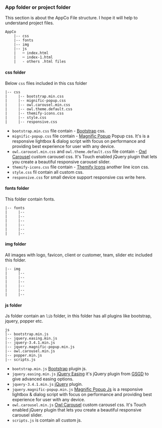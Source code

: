 ### App folder or project folder

This section is about the AppCo File structure. I hope it will help to understand project files.

```text
AppCo
    |-- css
    |-- fonts
    |-- img
    |-- js
    |   ─ index.html
    |   ─ index-1.html
    |   - others .html files
```
#### css folder

Below `css` files included in this css folder

```text
|-- css
|     |-- bootstrap.min.css
|     |-- mignific-popup.css
|     |-- owl.carousel.min.css
|     |-- owl.theme.default.css
|     |-- themify-icons.css
|     |-- style.css
|     |-- responsive.css
``` 


* `bootstrap.min.css` file contain - [Bootstrap](https://getbootstrap.com/) css.
* `mignific-popup.css` file contain - [Magnific Popup](https://dimsemenov.com/plugins/magnific-popup/) Popup css. It's is a responsive lightbox & dialog script with focus on performance and providing best experience for user with any device.
* `owl.carousel.min.css` and `owl.theme.default.css` file contain - [Owl Carousel](https://owlcarousel2.github.io/OwlCarousel2/) custom carousel css. It's Touch enabled jQuery plugin that lets you create a beautiful responsive carousel slider.
* `themify-icons.css` file contain - [Themify Icons](https://themify.me/themify-icons) another line icon css.
* `style.css` fil contain all custom css.
* `responsive.css` for small device support responsive css write here.


#### fonts folder

This folder contain fonts.

```text
|-- fonts
|     |-- 
|     |-- 
|     |-- 
|     |-- 
|     |-- 
|     |-- 
```



#### img folder
All images with logo, favicon, client or customer, team, slider etc included this folder.
```text
|-- img
|     |-- 
|     |-- 
|     |-- 
|     |-- 
|     |-- 
|     |-- 
```


#### js folder
Js folder contain an `lib` folder, in this folder has all plugins like bootstrap, jquery, popper etc.
```text
js
|-- bootstrap.min.js
|-- jquery.easing.min.js
|-- jquery-3.4.1.min.js
|-- jquery.magnific-popup.min.js
|-- owl.carousel.min.js
|-- popper.min.js
|-- scripts.js

```
* `bootstrap.min.js` [Bootstrap](https://getbootstrap.com/) plugin js.
* `jquery.easing.min.js` [jQuery Easing](http://gsgd.co.uk/sandbox/jquery/easing/) it's jQuery plugin from [GSGD](http://gsgd.co.uk/) to give advanced easing options.
* `jquery-3.4.1.min.js` [jQuery](https://jquery.com/) plugin.
* `jquery.magnific-popup.min.js` [Magnific Popup Js](https://dimsemenov.com/plugins/magnific-popup/) is a responsive lightbox & dialog script with focus on performance and providing best experience for user with any device.
* `owl.carousel.min.js` [Owl Carousel](https://owlcarousel2.github.io/OwlCarousel2/) custom carousel css. It's Touch enabled jQuery plugin that lets you create a beautiful responsive carousel slider.
* `scripts.js` is contain all custom js.


















                                                                  
